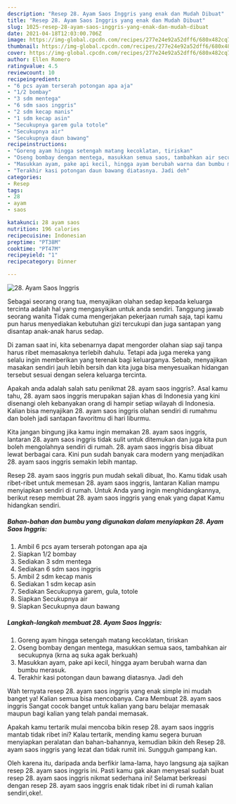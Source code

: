 ```yaml
---
description: "Resep 28. Ayam Saos Inggris yang enak dan Mudah Dibuat"
title: "Resep 28. Ayam Saos Inggris yang enak dan Mudah Dibuat"
slug: 1025-resep-28-ayam-saos-inggris-yang-enak-dan-mudah-dibuat
date: 2021-04-18T12:03:00.706Z
image: https://img-global.cpcdn.com/recipes/277e24e92a52dff6/680x482cq70/28-ayam-saos-inggris-foto-resep-utama.jpg
thumbnail: https://img-global.cpcdn.com/recipes/277e24e92a52dff6/680x482cq70/28-ayam-saos-inggris-foto-resep-utama.jpg
cover: https://img-global.cpcdn.com/recipes/277e24e92a52dff6/680x482cq70/28-ayam-saos-inggris-foto-resep-utama.jpg
author: Ellen Romero
ratingvalue: 4.5
reviewcount: 10
recipeingredient:
- "6 pcs ayam terserah potongan apa aja"
- "1/2 bombay"
- "3 sdm mentega"
- "6 sdm saos inggris"
- "2 sdm kecap manis"
- "1 sdm kecap asin"
- "Secukupnya garem gula totole"
- "Secukupnya air"
- "Secukupnya daun bawang"
recipeinstructions:
- "Goreng ayam hingga setengah matang kecoklatan, tiriskan"
- "Oseng bombay dengan mentega, masukkan semua saos, tambahkan air secukupnya (krna aq suka agak berkuah)"
- "Masukkan ayam, pake api kecil, hingga ayam berubah warna dan bumbu merasuk."
- "Terakhir kasi potongan daun bawang diatasnya. Jadi deh"
categories:
- Resep
tags:
- 28
- ayam
- saos

katakunci: 28 ayam saos 
nutrition: 196 calories
recipecuisine: Indonesian
preptime: "PT38M"
cooktime: "PT47M"
recipeyield: "1"
recipecategory: Dinner

---
```



![28. Ayam Saos Inggris](https://img-global.cpcdn.com/recipes/277e24e92a52dff6/680x482cq70/28-ayam-saos-inggris-foto-resep-utama.jpg)

Sebagai seorang orang tua, menyajikan olahan sedap kepada keluarga tercinta adalah hal yang mengasyikan untuk anda sendiri. Tanggung jawab seorang  wanita Tidak cuma mengerjakan pekerjaan rumah saja, tapi kamu pun harus menyediakan kebutuhan gizi tercukupi dan juga santapan yang disantap anak-anak harus sedap.

Di zaman  saat ini, kita sebenarnya dapat mengorder olahan siap saji tanpa harus ribet memasaknya terlebih dahulu. Tetapi ada juga mereka yang selalu ingin memberikan yang terenak bagi keluarganya. Sebab, menyajikan masakan sendiri jauh lebih bersih dan kita juga bisa menyesuaikan hidangan tersebut sesuai dengan selera keluarga tercinta. 



Apakah anda adalah salah satu penikmat 28. ayam saos inggris?. Asal kamu tahu, 28. ayam saos inggris merupakan sajian khas di Indonesia yang kini disenangi oleh kebanyakan orang di hampir setiap wilayah di Indonesia. Kalian bisa menyajikan 28. ayam saos inggris olahan sendiri di rumahmu dan boleh jadi santapan favoritmu di hari liburmu.

Kita jangan bingung jika kamu ingin memakan 28. ayam saos inggris, lantaran 28. ayam saos inggris tidak sulit untuk ditemukan dan juga kita pun boleh mengolahnya sendiri di rumah. 28. ayam saos inggris bisa dibuat lewat berbagai cara. Kini pun sudah banyak cara modern yang menjadikan 28. ayam saos inggris semakin lebih mantap.

Resep 28. ayam saos inggris pun mudah sekali dibuat, lho. Kamu tidak usah ribet-ribet untuk memesan 28. ayam saos inggris, lantaran Kalian mampu menyiapkan sendiri di rumah. Untuk Anda yang ingin menghidangkannya, berikut resep membuat 28. ayam saos inggris yang enak yang dapat Kamu hidangkan sendiri.

<!--inarticleads1-->

##### Bahan-bahan dan bumbu yang digunakan dalam menyiapkan 28. Ayam Saos Inggris:

1. Ambil 6 pcs ayam terserah potongan apa aja
1. Siapkan 1/2 bombay
1. Sediakan 3 sdm mentega
1. Sediakan 6 sdm saos inggris
1. Ambil 2 sdm kecap manis
1. Sediakan 1 sdm kecap asin
1. Sediakan Secukupnya garem, gula, totole
1. Siapkan Secukupnya air
1. Siapkan Secukupnya daun bawang




<!--inarticleads2-->

##### Langkah-langkah membuat 28. Ayam Saos Inggris:

1. Goreng ayam hingga setengah matang kecoklatan, tiriskan
1. Oseng bombay dengan mentega, masukkan semua saos, tambahkan air secukupnya (krna aq suka agak berkuah)
1. Masukkan ayam, pake api kecil, hingga ayam berubah warna dan bumbu merasuk.
1. Terakhir kasi potongan daun bawang diatasnya. Jadi deh




Wah ternyata resep 28. ayam saos inggris yang enak simple ini mudah banget ya! Kalian semua bisa mencobanya. Cara Membuat 28. ayam saos inggris Sangat cocok banget untuk kalian yang baru belajar memasak maupun bagi kalian yang telah pandai memasak.

Apakah kamu tertarik mulai mencoba bikin resep 28. ayam saos inggris mantab tidak ribet ini? Kalau tertarik, mending kamu segera buruan menyiapkan peralatan dan bahan-bahannya, kemudian bikin deh Resep 28. ayam saos inggris yang lezat dan tidak rumit ini. Sungguh gampang kan. 

Oleh karena itu, daripada anda berfikir lama-lama, hayo langsung aja sajikan resep 28. ayam saos inggris ini. Pasti kamu gak akan menyesal sudah buat resep 28. ayam saos inggris nikmat sederhana ini! Selamat berkreasi dengan resep 28. ayam saos inggris enak tidak ribet ini di rumah kalian sendiri,oke!.

